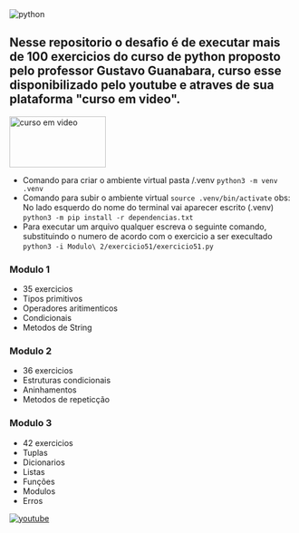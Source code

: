 <img src="https://www.python.org/static/img/python-logo.png" alt="python">

## Nesse repositorio o desafio é de executar mais de 100 exercicios do curso de python proposto pelo professor Gustavo Guanabara, curso esse disponibilizado pelo youtube e atraves de sua plataforma "curso em video".



  <a href="https://www.cursoemvideo.com/curso/python-3-mundo-1/" target="_blank">
    <img 
    src="https://www.cursoemvideo.com/wp-content/uploads/2019/08/cursoemvideo-logo.png" 
    alt="curso em video"
    height="90"
    width="170"
    >
  </a>

  - Comando para criar o ambiente virtual pasta /.venv
 `python3 -m venv .venv`
 - Comando para subir o ambiente virtual 
 `source .venv/bin/activate`
 obs: No lado esquerdo do nome do terminal vai aparecer escrito (.venv)
 `python3 -m pip install -r dependencias.txt`
  - Para executar um arquivo qualquer escreva o seguinte comando, substituindo o numero de acordo com o exercicio a ser execultado
  `python3 -i Modulo\ 2/exercicio51/exercicio51.py `

  ### Modulo 1 
  - 35 exercicios
  - Tipos primitivos
  - Operadores aritimenticos
  - Condicionais
  - Metodos de String

  ### Modulo 2
  - 36 exercicios
  - Estruturas condicionais
  - Aninhamentos
  - Metodos de repeticção
 
  ### Modulo 3
  - 42 exercicios
  - Tuplas
  - Dicionarios
  - Listas
  - Funções
  - Modulos
  - Erros


  <a href="https://www.youtube.com/playlist?list=PLHz_AreHm4dm6wYOIW20Nyg12TAjmMGT-" target="_blank">
    <img src="https://img.shields.io/badge/YouTube-%23FF0000.svg?style=for-the-badge&logo=YouTube&logoColor=white" alt="youtube">
  </a>



